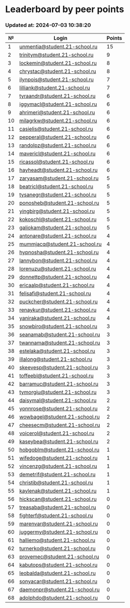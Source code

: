 # Leaderboard by peer points

### Updated at: 2024-07-03 10:38:20

| № | Login | Points |
|---|-------|--------|
|1|unmentia@student.21-school.ru|15|
|2|trinitym@student.21-school.ru|9|
|3|lockemin@student.21-school.ru|8|
|4|chrystac@student.21-school.ru|8|
|5|ilynpois@student.21-school.ru|7|
|6|lilliank@student.21-school.ru|7|
|7|tyraandr@student.21-school.ru|6|
|8|iggymacl@student.21-school.ru|6|
|9|ahrimeri@student.21-school.ru|6|
|10|milagrkw@student.21-school.ru|6|
|11|casielis@student.21-school.ru|6|
|12|pepperal@student.21-school.ru|6|
|13|randolpz@student.21-school.ru|6|
|14|mavericl@student.21-school.ru|6|
|15|ricassol@student.21-school.ru|6|
|16|hayheadt@student.21-school.ru|6|
|17|zaryasam@student.21-school.ru|5|
|18|beatricl@student.21-school.ru|5|
|19|tysanegr@student.21-school.ru|5|
|20|ponosheb@student.21-school.ru|5|
|21|yingbirg@student.21-school.ru|5|
|22|kokoschl@student.21-school.ru|5|
|23|galiokam@student.21-school.ru|5|
|24|antonare@student.21-school.ru|4|
|25|mummjacq@student.21-school.ru|4|
|26|hypnosha@student.21-school.ru|4|
|27|lannybon@student.21-school.ru|4|
|28|lorenuzu@student.21-school.ru|4|
|29|donnettp@student.21-school.ru|4|
|30|ericaalp@student.21-school.ru|4|
|31|felisafi@student.21-school.ru|4|
|32|puckcher@student.21-school.ru|4|
|33|renaykur@student.21-school.ru|4|
|34|yaniraka@student.21-school.ru|4|
|35|snowbiro@student.21-school.ru|3|
|36|seanamab@student.21-school.ru|3|
|37|twannama@student.21-school.ru|3|
|38|estelaka@student.21-school.ru|3|
|39|illalong@student.21-school.ru|3|
|40|skeevesp@student.21-school.ru|3|
|41|toffeebl@student.21-school.ru|3|
|42|barramuc@student.21-school.ru|3|
|43|tymorgiu@student.21-school.ru|3|
|44|daisymal@student.21-school.ru|2|
|45|yonnrose@student.21-school.ru|2|
|46|wowbagel@student.21-school.ru|2|
|47|cheesecm@student.21-school.ru|2|
|48|voicerol@student.21-school.ru|2|
|49|kaseybea@student.21-school.ru|2|
|50|hobgoblm@student.21-school.ru|1|
|51|wifedoge@student.21-school.ru|1|
|52|vincenzg@student.21-school.ru|1|
|53|demetrif@student.21-school.ru|1|
|54|christib@student.21-school.ru|1|
|55|kaylenak@student.21-school.ru|1|
|56|hickscan@student.21-school.ru|0|
|57|treasaba@student.21-school.ru|0|
|58|fighterf@student.21-school.ru|0|
|59|marenvar@student.21-school.ru|0|
|60|juggermy@student.21-school.ru|0|
|61|halliemo@student.21-school.ru|0|
|62|turnerko@student.21-school.ru|0|
|63|provemec@student.21-school.ru|0|
|64|kabutops@student.21-school.ru|0|
|65|leobalda@student.21-school.ru|0|
|66|sonyacar@student.21-school.ru|0|
|67|daemonpr@student.21-school.ru|0|
|68|adolphdo@student.21-school.ru|0|
